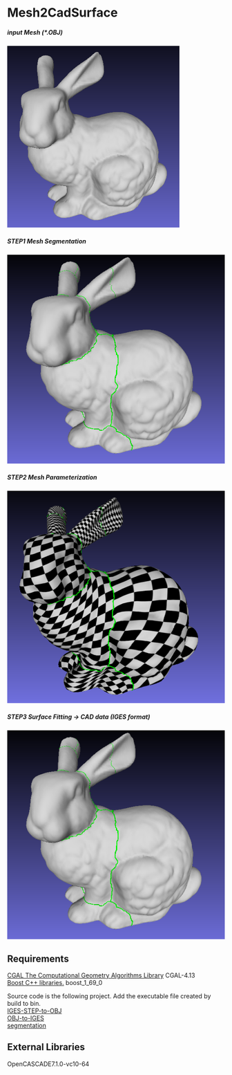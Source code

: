 # Mesh2CadSurface

##### input Mesh (*.OBJ)
<img src="./images/image02.png"/> 

##### STEP1 Mesh Segmentation
<img src="./images/image01.png"/> 

##### STEP2 Mesh Parameterization
<img src="./images/image00.png"/> 

##### STEP3 Surface Fitting -> CAD data (IGES format)
<img src="./images/image01.png"/> 

## Requirements
[CGAL The Computational Geometry Algorithms Library](https://www.cgal.org/)  CGAL-4.13  
[Boost C++ libraries.](https://www.boost.org/)    boost_1_69_0  

Source code is the following project.
Add the executable file created by build to bin.  
[IGES-STEP-to-OBJ](https://github.com/Sanaxen/IGES-STEP-to-OBJ)  
[OBJ-to-IGES](https://github.com/Sanaxen/OBJ-to-IGES)  
[segmentation](https://github.com/Sanaxen/segmentation)  

## External Libraries 
OpenCASCADE7.1.0-vc10-64
